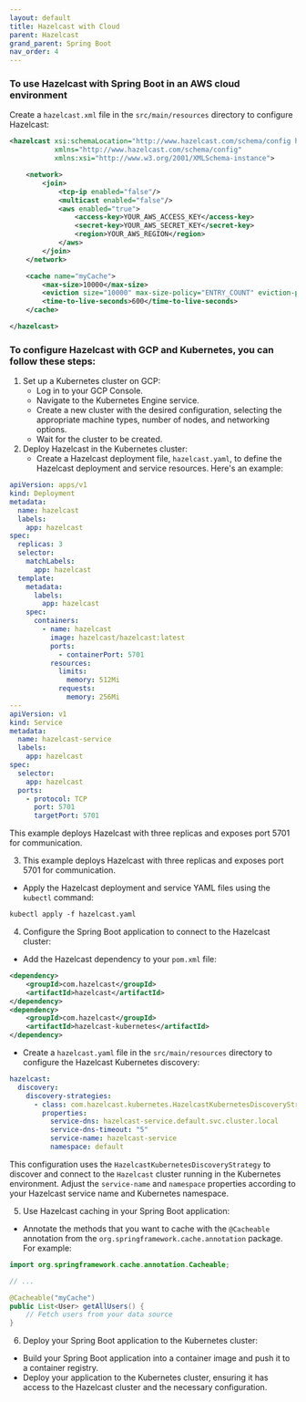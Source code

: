 ```yaml
---
layout: default
title: Hazelcast with Cloud
parent: Hazelcast
grand_parent: Spring Boot
nav_order: 4
---
```

### To use Hazelcast with Spring Boot in an AWS cloud environment
Create a `hazelcast.xml` file in the `src/main/resources` directory to configure Hazelcast:
```xml
<hazelcast xsi:schemaLocation="http://www.hazelcast.com/schema/config hazelcast-config-3.12.xsd"
           xmlns="http://www.hazelcast.com/schema/config"
           xmlns:xsi="http://www.w3.org/2001/XMLSchema-instance">

    <network>
        <join>
            <tcp-ip enabled="false"/>
            <multicast enabled="false"/>
            <aws enabled="true">
                <access-key>YOUR_AWS_ACCESS_KEY</access-key>
                <secret-key>YOUR_AWS_SECRET_KEY</secret-key>
                <region>YOUR_AWS_REGION</region>
            </aws>
        </join>
    </network>

    <cache name="myCache">
        <max-size>10000</max-size>
        <eviction size="10000" max-size-policy="ENTRY_COUNT" eviction-policy="LFU"/>
        <time-to-live-seconds>600</time-to-live-seconds>
    </cache>

</hazelcast>
```
### To configure Hazelcast with GCP and Kubernetes, you can follow these steps:
1. Set up a Kubernetes cluster on GCP:
   * Log in to your GCP Console.
   * Navigate to the Kubernetes Engine service. 
   * Create a new cluster with the desired configuration, selecting the appropriate machine types, number of nodes, and networking options.
   * Wait for the cluster to be created.
2. Deploy Hazelcast in the Kubernetes cluster:
    * Create a Hazelcast deployment file, `hazelcast.yaml`, to define the Hazelcast deployment and service resources. Here's an example:
```yaml
apiVersion: apps/v1
kind: Deployment
metadata:
  name: hazelcast
  labels:
    app: hazelcast
spec:
  replicas: 3
  selector:
    matchLabels:
      app: hazelcast
  template:
    metadata:
      labels:
        app: hazelcast
    spec:
      containers:
        - name: hazelcast
          image: hazelcast/hazelcast:latest
          ports:
            - containerPort: 5701
          resources:
            limits:
              memory: 512Mi
            requests:
              memory: 256Mi
---
apiVersion: v1
kind: Service
metadata:
  name: hazelcast-service
  labels:
    app: hazelcast
spec:
  selector:
    app: hazelcast
  ports:
    - protocol: TCP
      port: 5701
      targetPort: 5701
```
This example deploys Hazelcast with three replicas and exposes port 5701 for communication.

3. This example deploys Hazelcast with three replicas and exposes port 5701 for communication.
* Apply the Hazelcast deployment and service YAML files using the `kubectl` command:
```markdown
kubectl apply -f hazelcast.yaml
```
4. Configure the Spring Boot application to connect to the Hazelcast cluster:
* Add the Hazelcast dependency to your `pom.xml` file:
```xml
<dependency>
    <groupId>com.hazelcast</groupId>
    <artifactId>hazelcast</artifactId>
</dependency>
<dependency>
    <groupId>com.hazelcast</groupId>
    <artifactId>hazelcast-kubernetes</artifactId>
</dependency>
```
* Create a `hazelcast.yaml` file in the `src/main/resources` directory to configure the Hazelcast Kubernetes discovery:
```yml
hazelcast:
  discovery:
    discovery-strategies:
      - class: com.hazelcast.kubernetes.HazelcastKubernetesDiscoveryStrategy
        properties:
          service-dns: hazelcast-service.default.svc.cluster.local
          service-dns-timeout: "5"
          service-name: hazelcast-service
          namespace: default
```
This configuration uses the `HazelcastKubernetesDiscoveryStrategy` to discover and connect to the `Hazelcast` cluster running in the Kubernetes environment. Adjust the `service-name` and `namespace` properties according to your Hazelcast service name and Kubernetes namespace.

5. Use Hazelcast caching in your Spring Boot application:

* Annotate the methods that you want to cache with the `@Cacheable` annotation from the `org.springframework.cache.annotation` package. For example:
```java
import org.springframework.cache.annotation.Cacheable;

// ...

@Cacheable("myCache")
public List<User> getAllUsers() {
    // Fetch users from your data source
}
```

6. Deploy your Spring Boot application to the Kubernetes cluster:
* Build your Spring Boot application into a container image and push it to a container registry.
* Deploy your application to the Kubernetes cluster, ensuring it has access to the Hazelcast cluster and the necessary configuration.